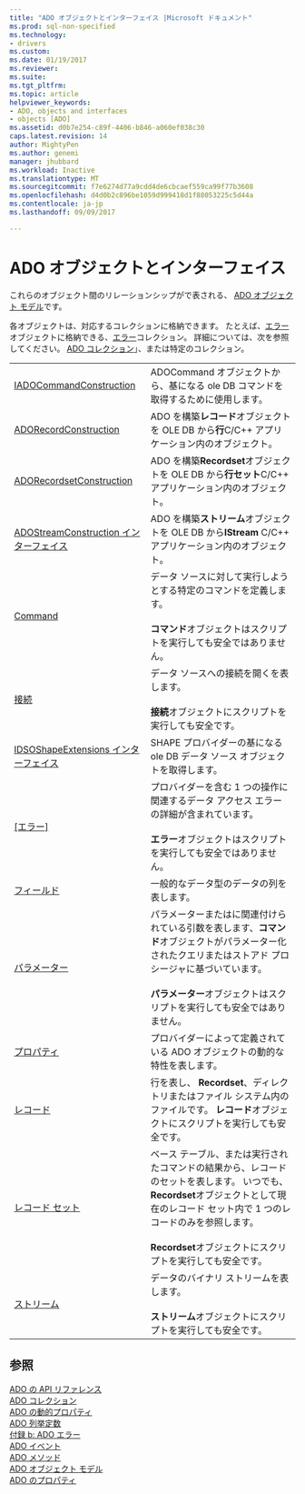 ```yaml
---
title: "ADO オブジェクトとインターフェイス |Microsoft ドキュメント"
ms.prod: sql-non-specified
ms.technology:
- drivers
ms.custom: 
ms.date: 01/19/2017
ms.reviewer: 
ms.suite: 
ms.tgt_pltfrm: 
ms.topic: article
helpviewer_keywords:
- ADO, objects and interfaces
- objects [ADO]
ms.assetid: d0b7e254-c89f-4406-b846-a060ef038c30
caps.latest.revision: 14
author: MightyPen
ms.author: genemi
manager: jhubbard
ms.workload: Inactive
ms.translationtype: MT
ms.sourcegitcommit: f7e6274d77a9cdd4de6cbcaef559ca99f77b3608
ms.openlocfilehash: d4d0b2c896be1059d999418d1f88053225c5d44a
ms.contentlocale: ja-jp
ms.lasthandoff: 09/09/2017

---
```

# <a name="ado-objects-and-interfaces"></a>ADO オブジェクトとインターフェイス
これらのオブジェクト間のリレーションシップがで表される、 [ADO オブジェクト モデル](../../../ado/reference/ado-api/ado-object-model.md)です。  
  
 各オブジェクトは、対応するコレクションに格納できます。 たとえば、[エラー](../../../ado/reference/ado-api/error-object.md)オブジェクトに格納できる、[エラー](../../../ado/reference/ado-api/errors-collection-ado.md)コレクション。 詳細については、次を参照してください。 [ADO コレクション](../../../ado/reference/ado-api/ado-collections.md)」、または特定のコレクション。  
  
|||  
|-|-|  
|[IADOCommandConstruction](https://msdn.microsoft.com/library/windows/desktop/aa965677.aspx)|ADOCommand オブジェクトから、基になる ole DB コマンドを取得するために使用します。|  
|[ADORecordConstruction](../../../ado/reference/ado-api/adorecordconstruction-interface.md)|ADO を構築**レコード**オブジェクトを OLE DB から**行**C/C++ アプリケーション内のオブジェクト。|  
|[ADORecordsetConstruction](../../../ado/reference/ado-api/adorecordsetconstruction-interface.md)|ADO を構築**Recordset**オブジェクトを OLE DB から**行セット**C/C++ アプリケーション内のオブジェクト。|  
|[ADOStreamConstruction インターフェイス](../../../ado/reference/ado-api/adostreamconstruction-interface.md)|ADO を構築**ストリーム**オブジェクトを OLE DB から**IStream** C/C++ アプリケーション内のオブジェクト。|  
|[Command](../../../ado/reference/ado-api/command-object-ado.md)|データ ソースに対して実行しようとする特定のコマンドを定義します。<br /><br /> **コマンド**オブジェクトはスクリプトを実行しても安全ではありません。|  
|[接続](../../../ado/reference/ado-api/connection-object-ado.md)|データ ソースへの接続を開くを表します。<br /><br /> **接続**オブジェクトにスクリプトを実行しても安全です。|  
|[IDSOShapeExtensions インターフェイス](../../../ado/reference/ado-api/idsoshapeextensions-interface.md)|SHAPE プロバイダーの基になる ole DB データ ソース オブジェクトを取得します。|  
|[[エラー]](../../../ado/reference/ado-api/error-object.md)|プロバイダーを含む 1 つの操作に関連するデータ アクセス エラーの詳細が含まれています。<br /><br /> **エラー**オブジェクトはスクリプトを実行しても安全ではありません。|  
|[フィールド](../../../ado/reference/ado-api/field-object.md)|一般的なデータ型のデータの列を表します。|  
|[パラメーター](../../../ado/reference/ado-api/parameter-object.md)|パラメーターまたはに関連付けられている引数を表します、**コマンド**オブジェクトがパラメーター化されたクエリまたはストアド プロシージャに基づいています。<br /><br /> **パラメーター**オブジェクトはスクリプトを実行しても安全ではありません。|  
|[プロパティ](../../../ado/reference/ado-api/property-object-ado.md)|プロバイダーによって定義されている ADO オブジェクトの動的な特性を表します。|  
|[レコード](../../../ado/reference/ado-api/record-object-ado.md)|行を表し、 **Recordset**、ディレクトリまたはファイル システム内のファイルです。 **レコード**オブジェクトにスクリプトを実行しても安全です。|  
|[レコード セット](../../../ado/reference/ado-api/recordset-object-ado.md)|ベース テーブル、または実行されたコマンドの結果から、レコードのセットを表します。 いつでも、 **Recordset**オブジェクトとして現在のレコード セット内で 1 つのレコードのみを参照します。<br /><br /> **Recordset**オブジェクトにスクリプトを実行しても安全です。|  
|[ストリーム](../../../ado/reference/ado-api/stream-object-ado.md)|データのバイナリ ストリームを表します。<br /><br /> **ストリーム**オブジェクトにスクリプトを実行しても安全です。|  
  
## <a name="see-also"></a>参照  
 [ADO の API リファレンス](../../../ado/reference/ado-api/ado-api-reference.md)   
 [ADO コレクション](../../../ado/reference/ado-api/ado-collections.md)   
 [ADO の動的プロパティ](../../../ado/reference/ado-api/ado-dynamic-properties.md)   
 [ADO 列挙定数](../../../ado/reference/ado-api/ado-enumerated-constants.md)   
 [付録 b: ADO エラー](../../../ado/guide/appendixes/appendix-b-ado-errors.md)   
 [ADO イベント](../../../ado/reference/ado-api/ado-events.md)   
 [ADO メソッド](../../../ado/reference/ado-api/ado-methods.md)   
 [ADO オブジェクト モデル](../../../ado/reference/ado-api/ado-object-model.md)   
 [ADO のプロパティ](../../../ado/reference/ado-api/ado-properties.md)

